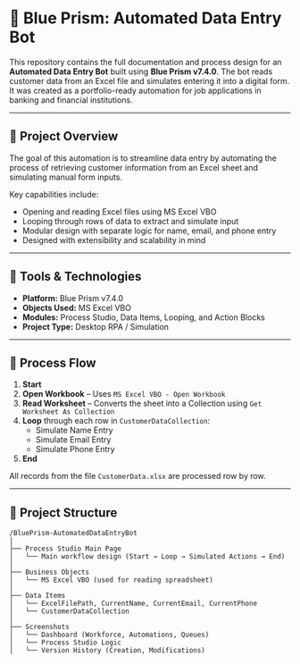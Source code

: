 # 🧠 Blue Prism: Automated Data Entry Bot

This repository contains the full documentation and process design for an **Automated Data Entry Bot** built using **Blue Prism v7.4.0**. The bot reads customer data from an Excel file and simulates entering it into a digital form. It was created as a portfolio-ready automation for job applications in banking and financial institutions.

---

## 📌 Project Overview

The goal of this automation is to streamline data entry by automating the process of retrieving customer information from an Excel sheet and simulating manual form inputs.

Key capabilities include:
- Opening and reading Excel files using MS Excel VBO
- Looping through rows of data to extract and simulate input
- Modular design with separate logic for name, email, and phone entry
- Designed with extensibility and scalability in mind

---

## 🧰 Tools & Technologies

- **Platform:** Blue Prism v7.4.0  
- **Objects Used:** MS Excel VBO  
- **Modules:** Process Studio, Data Items, Looping, and Action Blocks  
- **Project Type:** Desktop RPA / Simulation  

---

## 🔄 Process Flow

1. **Start**
2. **Open Workbook** – Uses `MS Excel VBO - Open Workbook`
3. **Read Worksheet** – Converts the sheet into a Collection using `Get Worksheet As Collection`
4. **Loop** through each row in `CustomerDataCollection`:
   - Simulate Name Entry
   - Simulate Email Entry
   - Simulate Phone Entry
5. **End**

All records from the file `CustomerData.xlsx` are processed row by row.

---

## 📂 Project Structure

```text
/BluePrism-AutomatedDataEntryBot
│
├── Process Studio Main Page
│   └── Main workflow design (Start → Loop → Simulated Actions → End)
│
├── Business Objects
│   └── MS Excel VBO (used for reading spreadsheet)
│
├── Data Items
│   └── ExcelFilePath, CurrentName, CurrentEmail, CurrentPhone
│   └── CustomerDataCollection
│
├── Screenshots
│   └── Dashboard (Workforce, Automations, Queues)
│   └── Process Studio Logic
│   └── Version History (Creation, Modifications)
